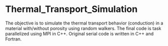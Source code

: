 # Thermal_Transport_Simulation
The objective is to simulate the thermal transport behavior (conduction) in a material with/without porosity using random walkers. The final code is task parallelized using MPI in C++. Original serial code is written in C++ and Fortran.

